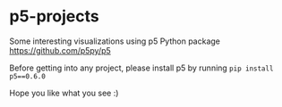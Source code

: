# p5-projects
Some interesting visualizations using p5 Python package https://github.com/p5py/p5

Before getting into any project, please install p5 by running `pip install p5==0.6.0`

Hope you like what you see :)
